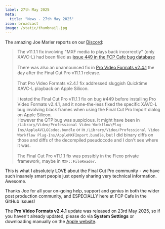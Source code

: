 ```yaml
---
label: 27th May 2025
meta:
  title: "News - 27th May 2025"
icon: broadcast
image: /static/thumbnail.jpg
---
```


The amazing Joe Marler reports on our [Discord](https://ltnt.tv/discord):

> The v11.1.1 fix involving "MXF media to plays back incorrectly" (only XAVC-L) had been filed as [issue 449 in the FCP Cafe bug database](https://github.com/CommandPost/FCPCafe/issues/449)<br />
> <br />
> There was also an unannounced fix in [Pro Video Formats v2.4.1](https://support.apple.com/en-us/106396) the day after the Final Cut Pro v11.1.1 release.<br />
> <br />
> That Pro Video Formats v2.4.1 fix addressed sluggish Quicktime XAVC-L playback on Apple Silicon.<br />
> <br />
> I tested the Final Cut Pro v11.1.1 fix on bug #449 before installing Pro Video Formats v2.4.1, and it none-the-less fixed the specific XAVC-L bug involving black frames when using the Final Cut Pro Import dialog on Apple Silicon.
> <br />
> However the QTP bug was suspicious. It might have been in `/Library/Video/Professional Video Workflow\Plug-Ins/AppleAVCLGCodec.bundle` or in `/Library/Video/Professional Video Workflow Plug-Ins/AppleMXFImport.bundle`, but I did binary diffs on those and diffs of the decompiled pseudocode and I don't see where it was.<br />
> <br />
> The Final Cut Pro v11.1.1 fix was possibly in the Flexo private framework, maybe in `MXF::FileReader`.

This is what I absolutely LOVE about the Final Cut Pro community - we have such insanely smart people just openly sharing very technical information. Awesome.

Thanks Joe for all your on-going help, support and genius in both the wider post production community, and ESPECIALLY here at FCP Cafe in the GitHub Issues!

The **Pro Video Formats v2.4.1** update was released on 23rd May 2025, so if you haven't already updated, please do via **System Settings** or downloading manually on the [Apple website](https://support.apple.com/en-us/106396).